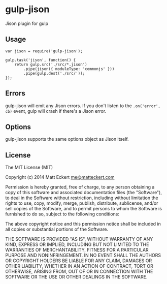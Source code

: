 gulp-jison
==========

Jison plugin for gulp

Usage
-----

    var jison = require('gulp-jison');

    gulp.task('jison', function() {
        return gulp.src('./src/*.jison')
            .pipe(jison({ moduleType: 'commonjs' }))
            .pipe(gulp.dest('./src/'));
    });

Errors
------

gulp-jison will emit any Jison errors. If you don't listen to the 
`.on('error', cb)` event, gulp will crash if there's a Jison error.

Options
--------

gulp-jison supports the same options object as Jison itself.

License
-------

The MIT License (MIT)

Copyright (c) 2014 Matt Eckert <me@matteckert.com>

Permission is hereby granted, free of charge, to any person obtaining a copy of
this software and associated documentation files (the "Software"), to deal in
the Software without restriction, including without limitation the rights to
use, copy, modify, merge, publish, distribute, sublicense, and/or sell copies of
the Software, and to permit persons to whom the Software is furnished to do so,
subject to the following conditions:

The above copyright notice and this permission notice shall be included in all
copies or substantial portions of the Software.

THE SOFTWARE IS PROVIDED "AS IS", WITHOUT WARRANTY OF ANY KIND, EXPRESS OR
IMPLIED, INCLUDING BUT NOT LIMITED TO THE WARRANTIES OF MERCHANTABILITY, FITNESS
FOR A PARTICULAR PURPOSE AND NONINFRINGEMENT. IN NO EVENT SHALL THE AUTHORS OR
COPYRIGHT HOLDERS BE LIABLE FOR ANY CLAIM, DAMAGES OR OTHER LIABILITY, WHETHER
IN AN ACTION OF CONTRACT, TORT OR OTHERWISE, ARISING FROM, OUT OF OR IN
CONNECTION WITH THE SOFTWARE OR THE USE OR OTHER DEALINGS IN THE SOFTWARE.
